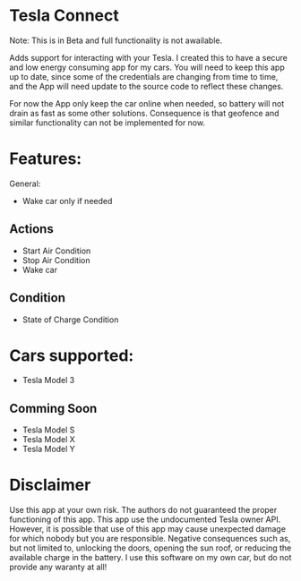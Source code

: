 # Tesla Connect

Note: This is in Beta and full functionality is not awailable. 

Adds support for interacting with your Tesla. I created this to have a secure and low energy consuming app for my cars. You will need to keep this app up to date, since some of the credentials are changing from time to time, and the App will need update to the source code to reflect these changes. 

For now the App only keep the car online when needed, so battery will not drain as fast as some other solutions. Consequence is that geofence and similar functionality can not be implemented for now. 

# Features:
General:
- Wake car only if needed

## Actions
- Start Air Condition
- Stop Air Condition
- Wake car

## Condition
- State of Charge Condition



# Cars supported:
- Tesla Model 3

## Comming Soon
- Tesla Model S 
- Tesla Model X
- Tesla Model Y


# Disclaimer

Use this app at your own risk. The authors do not guaranteed the proper functioning of this app. This app use the undocumented Tesla owner API. However, it is possible that use of this app may cause unexpected damage for which nobody but you are responsible. Negative consequences such as, but not limited to, unlocking the doors, opening the sun roof, or reducing the available charge in the battery. I use this software on my own car, but do not provide any waranty at all!